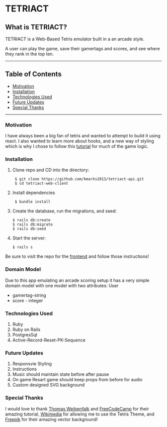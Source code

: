 # TETRIACT

## What is TETRIACT?
TETRIACT is a Web-Based Tetris emulator built in a an arcade style.

A user can play the game, save their gamertags and scores, and see where they rank in the top ten.

***

## Table of Contents
- [Motivation](#motivation)
- [Installation](#installation)
- [Technologies Used](#technologies-used)
- [Future Updates](#future-updates)
- [Special Thanks](#special-thanks)

---

### Motivation
I have always been a big fan of tetris and wanted to attempt to build it using react.  I also wanted to learn more about hooks, and a new way of styling which is why I chose to follow this [tutorial](https://www.youtube.com/watch?v=ZGOaCxX8HIU&t=322s&ab_channel=freeCodeCamp.org) for much of the game logic.

### Installation

1. Clone repo and CD into the directory:

        $ git clone https://github.com/kmarks2013/tetriact-api.git
        $ cd tetriact-web-client
    
2. Install dependencies

        $ bundle install
3. Create the database, run the migrations, and seed:

       $ rails db:create
       $ rails db:migrate
       $ rails db:seed

4. Start the server: 
       
       $ rails s

Be sure to visit the repo for the [frontend](https://github.com/kmarks2013/tetriact-web-client) and follow those instructions!

### Domain Model

Due to this app emulating an arcade scoring setup it has a very simple domain model with one model with two attributes:
User
- gamertag-string
- score - integer

### Technologies Used

1. Ruby
2. Ruby on Rails
3. PostgresSql
4. Active-Record-Reset-PK-Sequence

### Future Updates

1. Responsvie Styling
2. Instructions
3. Music should maintain state before after pause
4. On game Resart game should keep props from before for audio
5. Custom designed SVG background

### Special Thanks
I would love to thank [Thomas Weibenfalk](weibenfalk.com) and [FreeCodeCamp](https://www.freecodecamp.org/news/react-hooks-tetris-game/) for their amazing tutorial, [Wikimedia](https://commons.wikimedia.org/wiki/File:Tetris_theme.ogg) for allowing me to use the Tetris Theme, and [Freepik](https://www.freepik.com/vectors/background") for their amazing vector background!

